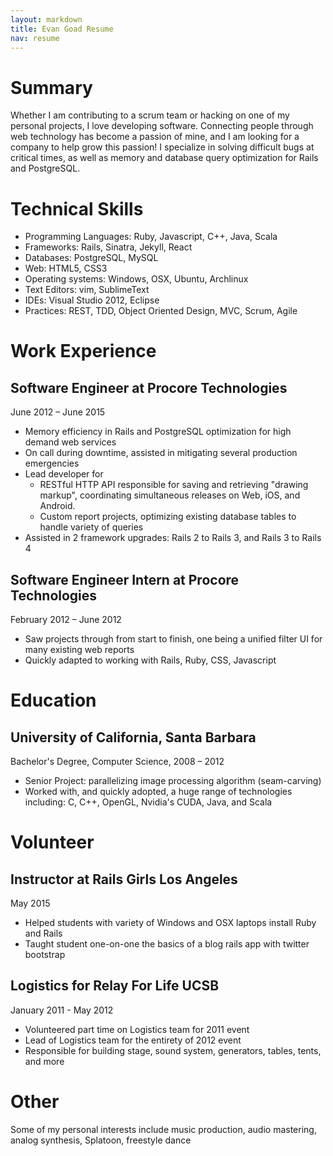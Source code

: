 ```yaml
---
layout: markdown
title: Evan Goad Resume 
nav: resume
---
```


# Summary 

Whether I am contributing to a scrum team or hacking on one of my personal
projects, I love developing software. Connecting people through web technology
has become a passion of mine, and I am looking for a company to help grow this
passion! I specialize in solving difficult bugs at critical times, as well as
memory and database query optimization for Rails and PostgreSQL. 

# Technical Skills 

- Programming Languages: Ruby, Javascript, C++, Java, Scala
- Frameworks: Rails, Sinatra, Jekyll, React
- Databases: PostgreSQL, MySQL
- Web: HTML5, CSS3
- Operating systems: Windows, OSX, Ubuntu, Archlinux
- Text Editors: vim, SublimeText
- IDEs: Visual Studio 2012, Eclipse
- Practices: REST, TDD, Object Oriented Design, MVC, Scrum, Agile

# Work Experience

## Software Engineer at Procore Technologies

June 2012 – June 2015

- Memory efficiency in Rails and PostgreSQL optimization for high demand web
  services
- On call during downtime, assisted in mitigating several production emergencies
- Lead developer for
  - RESTful HTTP API responsible for saving and retrieving "drawing markup",
    coordinating simultaneous releases on Web, iOS, and Android.
  - Custom report projects, optimizing existing database tables to handle
    variety of queries
- Assisted in 2 framework upgrades: Rails 2 to Rails 3, and Rails 3 to Rails 4 

## Software Engineer Intern at Procore Technologies

February 2012 – June 2012

- Saw projects through from start to finish, one being a unified filter UI for
  many existing web reports
- Quickly adapted to working with Rails, Ruby, CSS, Javascript

# Education

## University of California, Santa Barbara

Bachelor's Degree, Computer Science, 2008 – 2012

- Senior Project: parallelizing image processing algorithm (seam-carving)
- Worked with, and quickly adopted, a huge range of technologies including: C,
  C++, OpenGL, Nvidia's CUDA, Java, and Scala

# Volunteer

## Instructor at Rails Girls Los Angeles

May 2015

- Helped students with variety of Windows and OSX laptops install Ruby and Rails
- Taught student one-on-one the basics of a blog rails app with twitter
  bootstrap

## Logistics for Relay For Life UCSB

January 2011 - May 2012

- Volunteered part time on Logistics team for 2011 event
- Lead of Logistics team for the entirety of 2012 event
- Responsible for building stage, sound system, generators, tables, tents, and
  more

# Other

Some of my personal interests include music production, audio mastering, analog
synthesis, Splatoon, freestyle dance
